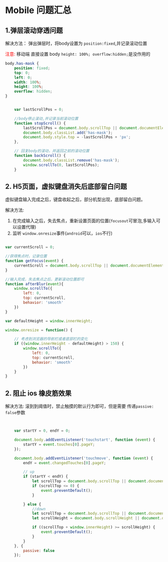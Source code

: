 # Mobile 问题汇总


## 1.弹层滚动穿透问题
解决方法： 弹出弹层时，将body设置为 `position:fixed`,并记录滚动位置

<span style="color:red;">注意:</span> 移动端 直接设置 body `height: 100%; overflow:hidden;`是没作用的

```css
body.has-mask {
    position: fixed;
    top: 0;
    left: 0;
    width: 100%;
    height: 100%;
    overflow: hidden;
}
```

```js

    var lastScrollPos = 0;

    //body停止滚动,并记录当前滚动位置
    function stopScroll() {
        lastScrollPos = document.body.scrollTop || document.documentElement.scrollTop;
        document.body.classList.add('has-mask');
        document.body.style.top = -lastScrollPos + 'px';
    },

    // 回复body的滚动，并返回之前的滚动位置
    function backScroll() {
        document.body.classList.remove('has-mask');
        window.scrollTo(0, lastScrollPos);
    }
```



## 2. H5页面，虚拟键盘消失后底部留白问题
虚拟键盘输入完成之后，键盘收起之后，部分机型出现，底部留白问题。    

解决方法: 
1. 在完成输入之后，失去焦点，重新设置页面的位置(`focusout`可冒泡,多输入可以设置代理)
2. 监听 `window.onresize`事件(`android`可以，`ios`不行)

```js

var currentScroll = 0;

//获得焦点时，记录位置
function getFocus(event) {
    currentScroll = document.body.scrollTop || document.documentElement.scrollTop;
}

//输入完成，失去焦点之后，更新滚动位置即可
function afterBlur(event){
    window.scrollTo({
        left: 0,
        top: currentScroll,
        behavior: 'smooth'
    })
}

```


```js
var defaultHeight = window.innerHeight;

window.onresize = function() {

    // 考虑到浏览器的导航栏或者底部栏的变化
    if ((window.innerHeight - defaultHeight) > 150) {
        window.scrollTo({
            left: 0,
            top: currentScroll,
            behavior: 'smooth'
        })
    }
}
```



## 2. 阻止 ios 橡皮筋效果
解决方法: 滚到到阈值时，禁止触摸的默认行为即可，但是需要 传递`passive: false`参数

```js


    var startY = 0, endY = 0;

    document.body.addEventListener('touchstart', function (event) {
        startY = event.touches[0].pageY;
    });

    document.body.addEventListener('touchmove', function (event) {
        endY = event.changedTouches[0].pageY;

        // up
        if (startY < endY) {
            let scrollTop = document.body.scrollTop || document.documentElement.scrollTop;
            if (scrollTop <= 0) {
                event.preventDefault();
            }

        } else {
            //down
            let scrollTop = document.body.scrollTop || document.documentElement.scrollTop;
            let scrollHeight = document.body.scrollHeight || document.documentElement.scrollHeight;

            if ((scrollTop + window.innerHeight) >= scrollHeight) {
                event.preventDefault();
            }
        }
    }, {
        passive: false
    });

```
